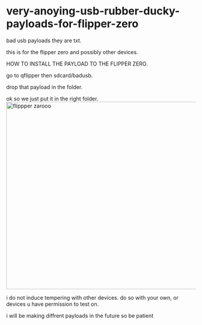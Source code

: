 # very-anoying-usb-rubber-ducky-payloads-for-flipper-zero
bad usb payloads they are txt. 

this is for the flipper zero and possibly other devices.

HOW TO INSTALL THE PAYLOAD TO THE FLIPPER ZERO.

go to qflipper then sdcard/badusb.

drop that payload in  the folder. 

ok so we just put it in the right folder.
<img width="827" height="499" alt="flippper zarooo" src="https://github.com/user-attachments/assets/3d32b1b4-63e4-4107-bd4a-348e76f5b2ea" />

i do not induce tempering with other devices. do so with your own, or devices u have permission to test on. 

i will be making diffrent payloads in the future so be patient

